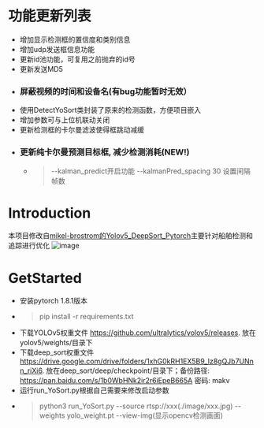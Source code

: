 
# 功能更新列表
- 增加显示检测框的置信度和类别信息
- 增加udp发送框信息功能
- 更新id池功能，可复用之前抛弃的id号
- 更新发送MD5
- ### 屏蔽视频的时间和设备名(有bug功能暂时无效）
- 使用DetectYoSort类封装了原来的检测函数，方便项目嵌入
- 增加参数可与上位机联动关闭
- 更新检测框的卡尔曼滤波使得框跳动减缓
- ### 更新纯卡尔曼预测目标框, 减少检测消耗(NEW!) 
  - > --kalman_predict开启功能 --kalmanPred_spacing 30 设置间隔帧数

# Introduction
本项目修改自[mikel-brostrom的Yolov5_DeepSort_Pytorch](https://github.com/mikel-brostrom/Yolov5_DeepSort_Pytorch)主要针对船舶检测和追踪进行优化
![image](https://user-images.githubusercontent.com/23237287/119972135-6f8ea480-bfe4-11eb-877c-46f504c68576.png)




# GetStarted
- 安装pytorch 1.8.1版本
- > pip install -r requirements.txt
- 下载YOLOv5权重文件 https://github.com/ultralytics/yolov5/releases. 放在 yolov5/weights/目录下
- 下载deep_sort权重文件 https://drive.google.com/drive/folders/1xhG0kRH1EX5B9_Iz8gQJb7UNnn_riXi6. 放在deep_sort/deep/checkpoint/目录下；备份路径: https://pan.baidu.com/s/1b0WbHNk2ir2r6iEpeB665A  密码: makv
- 运行run_YoSort.py根据自己需要来修改启动参数
- > python3 run_YoSort.py --source rtsp://xxx(./image/xxx.jpg) --weights yolo_weight.pt --view-img(显示opencv检测画面)
